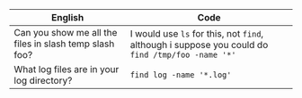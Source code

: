 English | Code
--- | ---
Can you show me all the files in slash temp slash foo? | I would use `ls` for this, not `find`, although i suppose you could do `find /tmp/foo -name '*'`
What log files are in your log directory? | `find log -name '*.log'`
